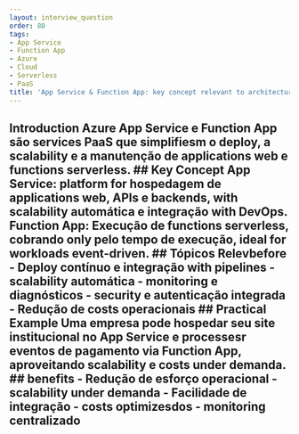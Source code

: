 ```yaml
---
layout: interview_question
order: 80
tags:
- App Service
- Function App
- Azure
- Cloud
- Serverless
- PaaS
title: 'App Service & Function App: key concept relevant to architecture in Azure'
---
```


## Introduction Azure App Service e Function App são services PaaS que simplifiesm o deploy, a scalability e a manutenção de applications web e functions serverless. ## Key Concept **App Service**: platform for hospedagem de applications web, APIs e backends, with scalability automática e integração with DevOps. **Function App**: Execução de functions serverless, cobrando only pelo tempo de execução, ideal for workloads event-driven. ## Tópicos Relevbefore - Deploy contínuo e integração with pipelines - scalability automática - monitoring e diagnósticos - security e autenticação integrada - Redução de costs operacionais ## Practical Example Uma empresa pode hospedar seu site institucional no App Service e processesr eventos de pagamento via Function App, aproveitando scalability e costs under demanda. ## benefits - Redução de esforço operacional - scalability under demanda - Facilidade de integração - costs optimizesdos - monitoring centralizado
